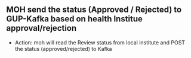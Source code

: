 ## MOH send the status (Approved / Rejected) to GUP-Kafka based on health Institue approval/rejection
- Action: moh will read the Review status from local institute and POST the status (approved/rejected) to Kafka
